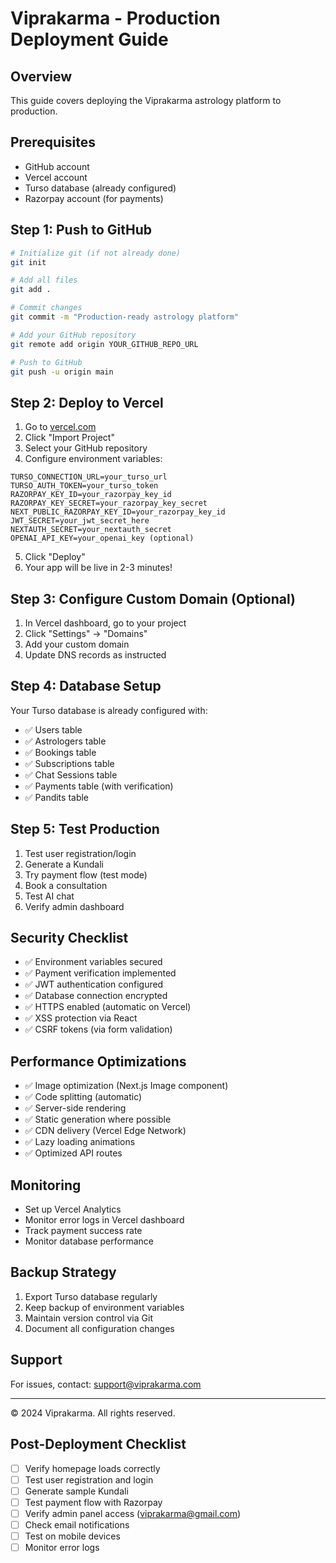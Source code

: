 # Viprakarma - Production Deployment Guide

## Overview

This guide covers deploying the Viprakarma astrology platform to production.

## Prerequisites
- GitHub account
- Vercel account
- Turso database (already configured)
- Razorpay account (for payments)

## Step 1: Push to GitHub

```bash
# Initialize git (if not already done)
git init

# Add all files
git add .

# Commit changes
git commit -m "Production-ready astrology platform"

# Add your GitHub repository
git remote add origin YOUR_GITHUB_REPO_URL

# Push to GitHub
git push -u origin main
```

## Step 2: Deploy to Vercel

1. Go to [vercel.com](https://vercel.com)
2. Click "Import Project"
3. Select your GitHub repository
4. Configure environment variables:

```env
TURSO_CONNECTION_URL=your_turso_url
TURSO_AUTH_TOKEN=your_turso_token
RAZORPAY_KEY_ID=your_razorpay_key_id
RAZORPAY_KEY_SECRET=your_razorpay_key_secret
NEXT_PUBLIC_RAZORPAY_KEY_ID=your_razorpay_key_id
JWT_SECRET=your_jwt_secret_here
NEXTAUTH_SECRET=your_nextauth_secret
OPENAI_API_KEY=your_openai_key (optional)
```

5. Click "Deploy"
6. Your app will be live in 2-3 minutes!

## Step 3: Configure Custom Domain (Optional)

1. In Vercel dashboard, go to your project
2. Click "Settings" → "Domains"
3. Add your custom domain
4. Update DNS records as instructed

## Step 4: Database Setup

Your Turso database is already configured with:
- ✅ Users table
- ✅ Astrologers table
- ✅ Bookings table
- ✅ Subscriptions table
- ✅ Chat Sessions table
- ✅ Payments table (with verification)
- ✅ Pandits table

## Step 5: Test Production

1. Test user registration/login
2. Generate a Kundali
3. Try payment flow (test mode)
4. Book a consultation
5. Test AI chat
6. Verify admin dashboard

## Security Checklist

- ✅ Environment variables secured
- ✅ Payment verification implemented
- ✅ JWT authentication configured
- ✅ Database connection encrypted
- ✅ HTTPS enabled (automatic on Vercel)
- ✅ XSS protection via React
- ✅ CSRF tokens (via form validation)

## Performance Optimizations

- ✅ Image optimization (Next.js Image component)
- ✅ Code splitting (automatic)
- ✅ Server-side rendering
- ✅ Static generation where possible
- ✅ CDN delivery (Vercel Edge Network)
- ✅ Lazy loading animations
- ✅ Optimized API routes

## Monitoring

- Set up Vercel Analytics
- Monitor error logs in Vercel dashboard
- Track payment success rate
- Monitor database performance

## Backup Strategy

1. Export Turso database regularly
2. Keep backup of environment variables
3. Maintain version control via Git
4. Document all configuration changes

## Support

For issues, contact: support@viprakarma.com

---

© 2024 Viprakarma. All rights reserved.

## Post-Deployment Checklist

- [ ] Verify homepage loads correctly
- [ ] Test user registration and login
- [ ] Generate sample Kundali
- [ ] Test payment flow with Razorpay
- [ ] Verify admin panel access (viprakarma@gmail.com)
- [ ] Check email notifications
- [ ] Test on mobile devices
- [ ] Monitor error logs